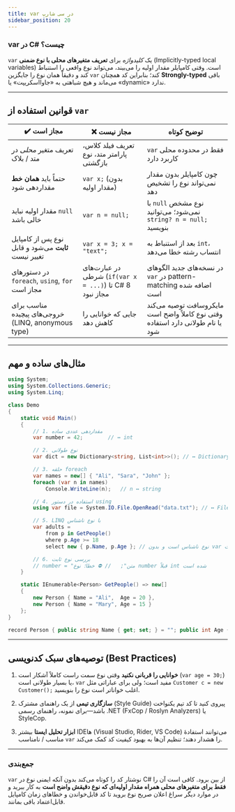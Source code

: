 ```yaml
---
title: var در سی شارپ
sidebar_position: 20
---
```




### var در C# چیست؟

`var` یک *کلیدواژه* برای **تعریف متغیرهای محلی با نوع ضمنی** (Implicitly-typed local variables) است. وقتی کامپایلر مقدار اولیه را می‌بیند، می‌تواند نوع واقعی را استنباط کند و دقیقاً همان نوع را جایگزین `var` ‌کند؛ بنابراین کد همچنان **Strongly-typed** باقی می‌ماند و هیچ شباهتی به «جاوااسکریپت» یا «dynamic» ندارد.

---

## قوانین استفاده از `var`

| ✔️ مجاز است                                         | ❌ مجاز نیست                                             | توضیح کوتاه                                                                     |
| --------------------------------------------------- | ------------------------------------------------------- | ------------------------------------------------------------------------------- |
| تعریف متغیر *محلی* در متد / بلاک                    | تعریف فیلد کلاس، پارامتر متد، نوع بازگشتی               | `var` فقط در محدوده محلی کاربرد دارد                                            |
| حتماً باید **همان خط** مقداردهی شود                 | `var x;` (بدون مقدار اولیه)                             | چون کامپایلر بدون مقدار نمی‌تواند نوع را تشخیص دهد                              |
| مقدار اولیه نباید `null` خالی باشد                  | `var n = null;`                                         | با `null` نوع مشخص نمی‌شود؛ می‌توانید `string? n = null;` بنویسید               |
| نوع پس از کامپایل **ثابت** می‌شود و قابل تغییر نیست | `var x = 3; x = "text";`                                | بعد از استنباط به `int`، انتساب رشته خطا می‌دهد                                 |
| در دستورهای `foreach`, `using`, `for` مجاز است      | در عبارت‌های شرطی (`if(var x = ...)`) تا C# 8 مجاز نبود | در نسخه‌های جدید الگوهای `var` در pattern-matching اضافه شده است                |
| مناسب برای خروجی‌های پیچیده (LINQ, anonymous type)  | جایی که خوانایی را کاهش دهد                             | مایکروسافت توصیه می‌کند وقتی نوع کاملاً واضح است یا نام طولانی دارد استفاده شود |

---

## مثال‌های ساده و مهم

```csharp
using System;
using System.Collections.Generic;
using System.Linq;

class Demo
{
    static void Main()
    {
        // 1. مقداردهی عددی ساده
        var number = 42;        // ↔️ int

        // 2. نوع طولانی
        var dict = new Dictionary<string, List<int>>(); // ↔️ Dictionary<string,List<int>>

        // 3. حلقه foreach
        var names = new[] { "Ali", "Sara", "John" };
        foreach (var n in names)
            Console.WriteLine(n);   // n ↔️ string

        // 4. استفاده در دستور using
        using var file = System.IO.File.OpenRead("data.txt"); // ↔️ FileStream

        // 5. LINQ با نوع ناشناس
        var adults =
            from p in GetPeople()
            where p.Age >= 18
            select new { p.Name, p.Age }; // نوع ناشناس است و بدون var ممکن نیست

        // 6. بررسی نوع ثابت
        // number = "متن";   // ⛔ خطا؛ نوع number قبلاً int شده است
    }

    static IEnumerable<Person> GetPeople() => new[]
    {
        new Person { Name = "Ali",  Age = 20 },
        new Person { Name = "Mary", Age = 15 }
    };
}

record Person { public string Name { get; set; } = ""; public int Age { get; set; } }
```

---

## توصیه‌های سبک کدنویسی (Best Practices)

1. **خوانایی را قربانی نکنید**
   وقتی نوع سمت راست کاملاً آشکار است (`var age = 30;`) یا بسیار طولانی است، `var` مفید است؛ ولی برای عباراتی مثل `Customer c = new Customer();` اغلب خواناتر است نوع را بنویسید.

2. **سازگاری تیمی**
   از یک راهنمای مشترک (Style Guide) پیروی کنید تا کد تیم یکنواخت باشد—برای نمونه، راهنمای رسمی ‎.NET‌ (FxCop / Roslyn Analyzers) یا StyleCop.

3. **ابزار تحلیل ایستا**
   بیشتر IDEها (Visual Studio, Rider, VS Code) می‌توانند استفادهٔ مناسب / نامناسب `var` را هشدار دهند؛ تنظیم آن‌ها به بهبود کیفیت کد کمک می‌کند.

---

### جمع‌بندی

`var` نوشتار کد را کوتاه می‌کند بدون آنکه ایمنی نوع در C# از بین برود. کافی است آن را **فقط برای متغیرهای محلی همراه مقدار اولیه‌ای که نوع دقیقش واضح است** به کار ببرید و در موارد دیگر سراغ اعلان صریح نوع بروید تا کد قابل‌خواندن و خطاهای زمان کامپایل قابل‌اعتماد باقی بمانند.
